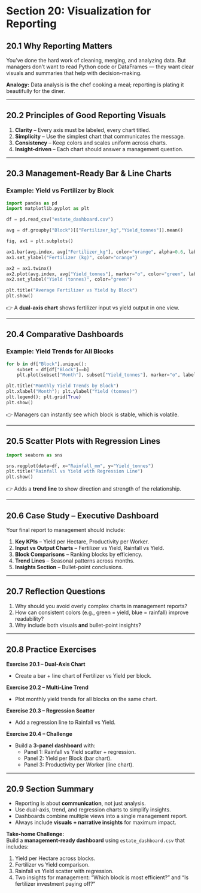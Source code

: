# Section 20: Visualization for Reporting

## 20.1 Why Reporting Matters
You’ve done the hard work of cleaning, merging, and analyzing data. But managers don’t want to read Python code or DataFrames — they want clear visuals and summaries that help with decision-making.  

**Analogy:** Data analysis is the chef cooking a meal; reporting is plating it beautifully for the diner.  

---

## 20.2 Principles of Good Reporting Visuals
1. **Clarity** – Every axis must be labeled, every chart titled.  
2. **Simplicity** – Use the simplest chart that communicates the message.  
3. **Consistency** – Keep colors and scales uniform across charts.  
4. **Insight-driven** – Each chart should answer a management question.  

---

## 20.3 Management-Ready Bar & Line Charts

### Example: Yield vs Fertilizer by Block
```python
import pandas as pd
import matplotlib.pyplot as plt

df = pd.read_csv("estate_dashboard.csv")

avg = df.groupby("Block")[["Fertilizer_kg","Yield_tonnes"]].mean()

fig, ax1 = plt.subplots()

ax1.bar(avg.index, avg["Fertilizer_kg"], color="orange", alpha=0.6, label="Fertilizer (kg)")
ax1.set_ylabel("Fertilizer (kg)", color="orange")

ax2 = ax1.twinx()
ax2.plot(avg.index, avg["Yield_tonnes"], marker="o", color="green", label="Yield (tonnes)")
ax2.set_ylabel("Yield (tonnes)", color="green")

plt.title("Average Fertilizer vs Yield by Block")
plt.show()
```
👉 A **dual-axis chart** shows fertilizer input vs yield output in one view.  

---

## 20.4 Comparative Dashboards

### Example: Yield Trends for All Blocks
```python
for b in df["Block"].unique():
    subset = df[df["Block"]==b]
    plt.plot(subset["Month"], subset["Yield_tonnes"], marker="o", label=f"Block {b}")

plt.title("Monthly Yield Trends by Block")
plt.xlabel("Month"); plt.ylabel("Yield (tonnes)")
plt.legend(); plt.grid(True)
plt.show()
```
👉 Managers can instantly see which block is stable, which is volatile.  

---

## 20.5 Scatter Plots with Regression Lines
```python
import seaborn as sns

sns.regplot(data=df, x="Rainfall_mm", y="Yield_tonnes")
plt.title("Rainfall vs Yield with Regression Line")
plt.show()
```
👉 Adds a **trend line** to show direction and strength of the relationship.  

---

## 20.6 Case Study – Executive Dashboard
Your final report to management should include:  
1. **Key KPIs** – Yield per Hectare, Productivity per Worker.  
2. **Input vs Output Charts** – Fertilizer vs Yield, Rainfall vs Yield.  
3. **Block Comparisons** – Ranking blocks by efficiency.  
4. **Trend Lines** – Seasonal patterns across months.  
5. **Insights Section** – Bullet-point conclusions.  

---

## 20.7 Reflection Questions
1. Why should you avoid overly complex charts in management reports?  
2. How can consistent colors (e.g., green = yield, blue = rainfall) improve readability?  
3. Why include both visuals **and** bullet-point insights?  

---

## 20.8 Practice Exercises

**Exercise 20.1 – Dual-Axis Chart**  
- Create a bar + line chart of Fertilizer vs Yield per block.  

**Exercise 20.2 – Multi-Line Trend**  
- Plot monthly yield trends for all blocks on the same chart.  

**Exercise 20.3 – Regression Scatter**  
- Add a regression line to Rainfall vs Yield.  

**Exercise 20.4 – Challenge**  
- Build a **3-panel dashboard** with:  
  - Panel 1: Rainfall vs Yield scatter + regression.  
  - Panel 2: Yield per Block (bar chart).  
  - Panel 3: Productivity per Worker (line chart).  

---

## 20.9 Section Summary
- Reporting is about **communication**, not just analysis.  
- Use dual-axis, trend, and regression charts to simplify insights.  
- Dashboards combine multiple views into a single management report.  
- Always include **visuals + narrative insights** for maximum impact.  

**Take-home Challenge:**  
Build a **management-ready dashboard** using `estate_dashboard.csv` that includes:  
1. Yield per Hectare across blocks.  
2. Fertilizer vs Yield comparison.  
3. Rainfall vs Yield scatter with regression.  
4. Two insights for management: “Which block is most efficient?” and “Is fertilizer investment paying off?”  
